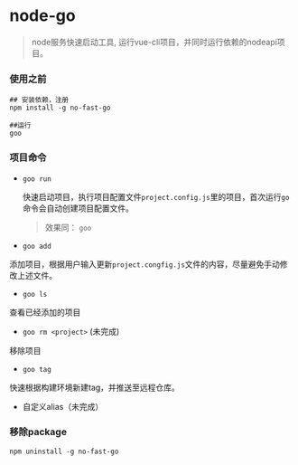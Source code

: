 # node-go

> node服务快速启动工具, 运行vue-cli项目，并同时运行依赖的nodeapi项目。



### 使用之前

```shell
## 安装依赖，注册
npm install -g no-fast-go

##运行
goo
```



### 项目命令

- `goo run`

  快速启动项目，执行项目配置文件`project.config.js`里的项目，首次运行`go`命令会自动创建项目配置文件。

  > 效果同： `goo`

-  `goo add`

  添加项目，根据用户输入更新`project.congfig.js`文件的内容，尽量避免手动修改上述文件。

-  `goo ls`

  查看已经添加的项目

-  `goo rm <project>` (未完成)

  移除项目

-  `goo tag`

  快速根据构建环境新建tag，并推送至远程仓库。

-  自定义alias（未完成）




### 移除package

```shell
npm uninstall -g no-fast-go
```